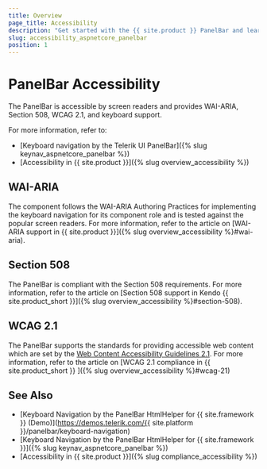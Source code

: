 ```yaml
---
title: Overview
page_title: Accessibility
description: "Get started with the {{ site.product }} PanelBar and learn about its accessibility support for WAI-ARIA, Section 508, and WCAG 2.1."
slug: accessibility_aspnetcore_panelbar
position: 1
---
```


# PanelBar Accessibility

The PanelBar is accessible by screen readers and provides WAI-ARIA, Section 508, WCAG 2.1, and keyboard support.

For more information, refer to:
* [Keyboard navigation by the Telerik UI PanelBar]({% slug keynav_aspnetcore_panelbar %})
* [Accessibility in {{ site.product }}]({% slug overview_accessibility %})

## WAI-ARIA

The component follows the WAI-ARIA Authoring Practices for implementing the keyboard navigation for its component role and is tested against the popular screen readers. For more information, refer to the article on [WAI-ARIA support in {{ site.product }}]({% slug overview_accessibility %}#wai-aria).

## Section 508

The PanelBar is compliant with the Section 508 requirements. For more information, refer to the article on [Section 508 support in Kendo {{ site.product_short }}]({% slug overview_accessibility %}#section-508).

## WCAG 2.1

The PanelBar supports the standards for providing accessible web content which are set by the [Web Content Accessibility Guidelines 2.1](https://www.w3.org/TR/WCAG/). For more information, refer to the article on [WCAG 2.1 compliance in {{ site.product_short }} ]({% slug overview_accessibility %}#wcag-21)

## See Also

* [Keyboard Navigation by the PanelBar HtmlHelper for {{ site.framework }} (Demo)](https://demos.telerik.com/{{ site.platform }}/panelbar/keyboard-navigation)
* [Keyboard Navigation by the PanelBar HtmlHelper for {{ site.framework }}]({% slug keynav_aspnetcore_panelbar %})
* [Accessibility in {{ site.product }}]({% slug compliance_accessibility %})
